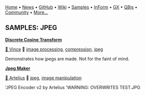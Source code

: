 [Home](https://qb64.com) • [News](../news.md) • [GitHub](https://github.com/QB64Official/qb64) • [Wiki](https://github.com/QB64Official/qb64/wiki) • [Samples](../samples.md) • [InForm](../inform.md) • [GX](../gx.md) • [QBjs](../qbjs.md) • [Community](../community.md) • [More...](../more.md)

## SAMPLES: JPEG

**[Discrete Cosine Transform](discrete-cosine-transform/index.md)**

[🐝 Vince](vince.md) 🔗 [image processing](image-processing.md), [compression](compression.md), [jpeg](jpeg.md)

Demonstrates how jpegs are made. Not for the faint of mind.

**[Jpeg Maker](jpeg-maker/index.md)**

[🐝 Artelius](artelius.md) 🔗 [jpeg](jpeg.md), [image manipulation](image-manipulation.md)

'JPEG Encoder v2 by Artelius  'WARNING: OVERWRITES TEST.JPG
